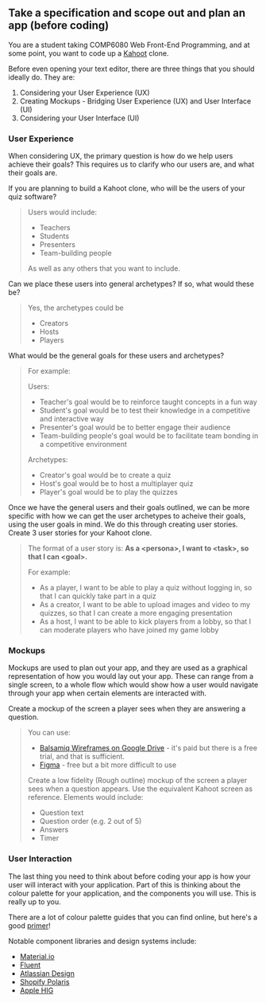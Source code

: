 ## Take a specification and scope out and plan an app (before coding)

You are a student taking COMP6080 Web Front-End Programming, and at some point, you want to code up a [Kahoot](https://kahoot.com/) clone.

Before even opening your text editor, there are three things that you should ideally do. They are:

1. Considering your User Experience (UX)
2. Creating Mockups - Bridging User Experience (UX) and User Interface (UI)
3. Considering your User Interface (UI)

### **User Experience**

When considering UX, the primary question is how do we help users achieve their goals? This requires us to clarify who our users are, and what their goals are.

If you are planning to build a Kahoot clone, who will be the users of your quiz software?

> Users would include:
> - Teachers
> - Students
> - Presenters
> - Team-building people
> 
> As well as any others that you want to include.

Can we place these users into general archetypes? If so, what would these be?

> Yes, the archetypes could be
> - Creators
> - Hosts
> - Players

What would be the general goals for these users and archetypes?

> For example:
>
> Users:
> - Teacher's goal would be to reinforce taught concepts in a fun way
> - Student's goal would be to test their knowledge in a competitive and interactive way
> - Presenter's goal would be to better engage their audience
> - Team-building people's goal would be to facilitate team bonding in a competitive environment
>
> Archetypes: 
> - Creator's goal would be to create a quiz 
> - Host's goal would be to host a multiplayer quiz
> - Player's goal would be to play the quizzes

Once we have the general users and their goals outlined, we can be more specific with how we can get the user archetypes to acheive their goals, using the user goals in mind. We do this through creating user stories. Create 3 user stories for your Kahoot clone.

> The format of a user story is: **As a \<persona\>, I want to \<task\>, so that I can \<goal\>.**
>
> For example:
> - As a player, I want to be able to play a quiz without logging in, so that I can quickly take part in a quiz
> - As a creator, I want to be able to upload images and video to my quizzes, so that I can create a more engaging presentation
> - As a host, I want to be able to kick players from a lobby, so that I can moderate players who have joined my game lobby

### **Mockups**

Mockups are used to plan out your app, and they are used as a graphical representation of how you would lay out your app. These can range from a single screen, to a whole flow which would show how a user would navigate through your app when certain elements are interacted with.

Create a mockup of the screen a player sees when they are answering a question.

> You can use:
> - [Balsamiq Wireframes on Google Drive](https://balsamiq.com/wireframes/google-drive/) - it's paid but there is a free trial, and that is sufficient.
> - [Figma](https://www.figma.com) - free but a bit more difficult to use
>
> Create a low fidelity (Rough outline) mockup of the screen a player sees when a question appears. Use the equivalent Kahoot screen as reference. Elements would include:
> - Question text
> - Question order (e.g. 2 out of 5)
> - Answers
> - Timer

### **User Interaction**

The last thing you need to think about before coding your app is how your user will interact with your application. Part of this is thinking about the colour palette for your application, and the components you will use. This is really up to you.

There are a lot of colour palette guides that you can find online, but here's a good [primer](https://www.freecodecamp.org/news/comprehensive-guide-for-color-usage-in-web-design-e2a9afce09fb/)!

Notable component libraries and design systems include:
- [Material.io](https://material.io/)
- [Fluent](https://www.microsoft.com/design/fluent/#/)
- [Atlassian Design](https://atlassian.design/)
- [Shopify Polaris](https://polaris.shopify.com/)
- [Apple HIG](https://developer.apple.com/design/human-interface-guidelines/)

